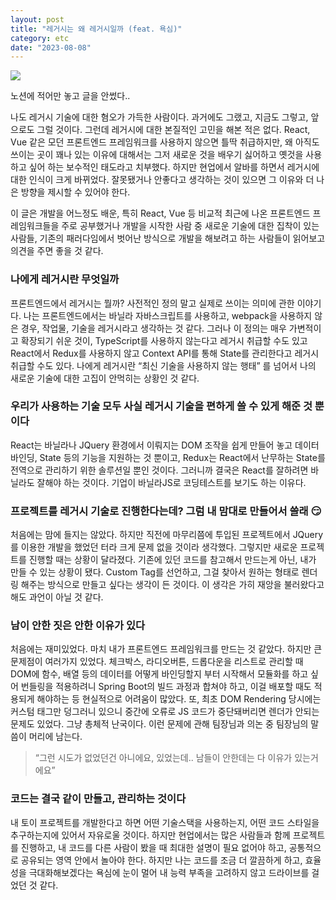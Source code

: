 ```yaml
---
layout: post
title: "레거시는 왜 레거시일까 (feat. 욕심)"
category: etc
date: "2023-08-08"
---
```


<img src="@image/2023-08-08/oldbutgold.png"></img>

노션에 적어만 놓고 글을 안썼다..

나도 레거시 기술에 대한 혐오가 가득한 사람이다. 과거에도 그랬고, 지금도 그렇고, 앞으로도 그럴 것이다.  그런데 레거시에 대한 본질적인 고민을 해본 적은 없다. React, Vue 같은 모던 프론트엔드 프레임워크를 사용하지 않으면 틀딱 취급하지만, 왜 아직도 쓰이는 곳이 꽤나 있는 이유에 대해서는 그저 새로운 것을 배우기 싫어하고 옛것을 사용하고 싶어 하는 보수적인 태도라고 치부했다. 하지만 현업에서 알바를 하면서 레거시에 대한 인식이 크게 바뀌었다. 잘못됐거나 안좋다고 생각하는 것이 있으면 그 이유와 더 나은 방향을 제시할 수 있어야 한다.

이 글은 개발을 어느정도 배운, 특히 React, Vue 등 비교적 최근에 나온 프론트엔드 프레임워크들을 주로 공부했거나 개발을 시작한 사람 중 새로운 기술에 대한 집착이 있는 사람들, 기존의 패러다임에서 벗어난 방식으로 개발을 해보려고 하는 사람들이 읽어보고 의견을 주면 좋을 것 같다. 

### 나에게 레거시란 무엇일까

프론트엔드에서 레거시는 뭘까? 사전적인 정의 말고 실제로 쓰이는 의미에 관한 이야기다. 나는 프론트엔드에서는 바닐라 자바스크립트를 사용하고, webpack을 사용하지 않은 경우, 작업물, 기술을 레거시라고 생각하는 것 같다. 그러나 이 정의는 매우 가변적이고 확장되기 쉬운 것이, TypeScript를 사용하지 않는다고 레거시 취급할 수도 있고 React에서 Redux를 사용하지 않고 Context API를 통해 State를 관리한다고 레거시 취급할 수도 있다.  나에게 레거시란 “최신 기술을 사용하지 않는 행태” 를 넘어서 나의 새로운 기술에 대한 고집이 안먹히는 상황인 것 같다.

### 우리가 사용하는 기술 모두 사실 레거시 기술을 편하게 쓸 수 있게 해준 것 뿐이다

React는 바닐라나 JQuery 환경에서 이뤄지는 DOM 조작을 쉽게 만들어 놓고 데이터바인딩, State 등의 기능을 지원하는 것 뿐이고, Redux는 React에서 난무하는 State를 전역으로 관리하기 위한 솔루션일 뿐인 것이다. 그러니까 결국은 React를 잘하려면 바닐라도 잘해야 하는 것이다. 기업이 바닐라JS로 코딩테스트를 보기도 하는 이유다. 

### 프로젝트를 레거시 기술로 진행한다는데? 그럼 내 맘대로 만들어서 쓸래 😏

처음에는 맘에 들지는 않았다. 하지만 직전에 마무리쯤에 투입된 프로젝트에서 JQuery를 이용한 개발을 했었던 터라 크게 문제 없을 것이라 생각했다. 그렇지만 새로운 프로젝트를 진행할 때는 상황이 달라졌다. 기존에 있던 코드를 참고해서 만드는게 아닌, 내가 만들 수 있는 상황이 됐다. Custom Tag를 선언하고, 그걸 찾아서 원하는 형태로 렌더링 해주는 방식으로 만들고 싶다는 생각이 든 것이다. 이 생각은 가히 재앙을 불러왔다고 해도 과언이 아닐 것 같다.

### 남이 안한 짓은 안한 이유가 있다

처음에는 재미있었다. 마치 내가 프론트엔드 프레임워크를 만드는 것 같았다. 하지만 큰 문제점이 여러가지 있었다. 체크박스, 라디오버튼, 드롭다운을 리스트로 관리할 때 DOM에 함수, 배열 등의 데이터를 어떻게 바인딩할지 부터 시작해서 모듈화를 하고 싶어 번들링을 적용하려니 Spring Boot의 빌드 과정과 합쳐야 하고, 이걸 배포할 때도 적용되게 해야하는 등 현실적으로 어려움이 많았다. 또, 최초 DOM Rendering 당시에는 커스텀 태그만 덩그러니 있으니 중간에 오류로 JS 코드가 중단돼버리면 렌더가 안되는 문제도 있었다. 그냥 총체적 난국이다. 이런 문제에 관해 팀장님과 의논 중 팀장님의 말씀이 머리에 남는다.

> “그런 시도가 없었던건 아니에요, 있었는데.. 남들이 안한데는 다 이유가 있는거에요”
> 

### 코드는 결국 같이 만들고, 관리하는 것이다

내 토이 프로젝트를 개발한다고 하면 어떤 기술스택을 사용하는지, 어떤 코드 스타일을 추구하는지에 있어서 자유로울 것이다. 하지만 현업에서는 많은 사람들과 함께 프로젝트를 진행하고, 내 코드를 다른 사람이 봤을 때 최대한 설명이 필요 없어야 하고, 공통적으로 공유되는 영역 안에서 놀아야 한다. 하지만 나는 코드를 조금 더 깔끔하게 하고, 효율성을 극대화해보겠다는 욕심에 눈이 멀어 내 능력 부족을 고려하지 않고 드라이브를 걸었던 것 같다.